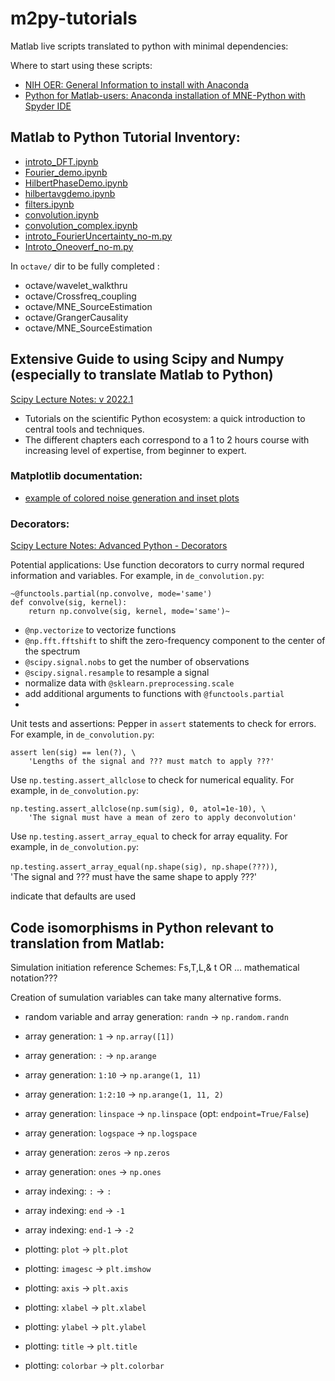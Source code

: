 # m2py-tutorials
Matlab live scripts translated to python with minimal dependencies:

Where to start using these scripts:

- [NIH OER: General Information to install with Anaconda](https://www.nihlibrary.nih.gov/resources/tools/anaconda-and-python)
- [Python for Matlab-users: Anaconda installation of MNE-Python with Spyder IDE](https://mne.tools/stable/install/installers.html)

## Matlab to Python Tutorial Inventory:

- [introto_DFT.ipynb](https://github.com/csea-lab/m2py-tutorials/blob/main/notebooks/introto_DFT.ipynb)
- [Fourier_demo.ipynb](https://github.com/csea-lab/m2py-tutorials/blob/main/notebooks/Fourier_demo.ipynb)
- [HilbertPhaseDemo.ipynb](https://github.com/csea-lab/m2py-tutorials/blob/main/notebooks/HilbertPhaseDemo.ipynb)
- [hilbertavgdemo.ipynb](https://github.com/csea-lab/m2py-tutorials/blob/main/notebooks/hilbertavgdemo.ipynb)
- [filters.ipynb](https://github.com/csea-lab/m2py-tutorials/blob/main/notebooks/filters.ipynb)
- [convolution.ipynb](https://github.com/csea-lab/m2py-tutorials/blob/main/notebooks/convolution.ipynb)
- [convolution_complex.ipynb](https://github.com/csea-lab/m2py-tutorials/blob/main/notebooks/convolution_complex.ipynb)
- [introto_FourierUncertainty_no-m.py](https://github.com/csea-lab/m2py-tutorials/blob/main/notebooks/introto_FourierUncertainty.ipynb)
- [Introto_Oneoverf_no-m.py](https://github.com/csea-lab/m2py-tutorials/blob/main/notebooks/Introto_Oneoverf.ipynb)

In `octave/` dir to be fully completed :
- octave/wavelet_walkthru 
- octave/Crossfreq_coupling
- octave/MNE_SourceEstimation
- octave/GrangerCausality
- octave/MNE_SourceEstimation

## Extensive Guide to using Scipy and Numpy (especially to translate Matlab to Python)
[Scipy Lecture Notes: v 2022.1 ](http://scipy-lectures.org)  
- Tutorials on the scientific Python ecosystem: a quick introduction to central tools and techniques. 
- The different chapters each correspond to a 1 to 2 hours course with increasing level of expertise, from beginner to expert.

### Matplotlib documentation: 

- [example of colored noise generation and inset plots](https://matplotlib.org/stable/gallery/subplots_axes_and_figures/axes_demo.html)

### Decorators:
[Scipy Lecture Notes: Advanced Python - Decorators](http://scipy-lectures.org/advanced/advanced_python/index.html#decorators)

Potential applications:
Use function decorators to curry normal requred information and variables.  For example, in `de_convolution.py`:

    ~@functools.partial(np.convolve, mode='same')
    def convolve(sig, kernel):
        return np.convolve(sig, kernel, mode='same')~

- `@np.vectorize` to vectorize functions
- `@np.fft.fftshift` to shift the zero-frequency component to the center of the spectrum
- `@scipy.signal.nobs` to get the number of observations
- `@scipy.signal.resample` to resample a signal
- normalize data with `@sklearn.preprocessing.scale`
- add additional arguments to functions with `@functools.partial`
- 

Unit tests and assertions:
Pepper in `assert` statements to check for errors.  For example, in `de_convolution.py`:

    assert len(sig) == len(?), \
        'Lengths of the signal and ??? must match to apply ???'

Use `np.testing.assert_allclose` to check for numerical equality.  For example, in `de_convolution.py`:

    np.testing.assert_allclose(np.sum(sig), 0, atol=1e-10), \
        'The signal must have a mean of zero to apply deconvolution'

Use `np.testing.assert_array_equal` to check for array equality.  For example, in `de_convolution.py`:

`np.testing.assert_array_equal(np.shape(sig), np.shape(???))`, \
'The signal and ??? must have the same shape to apply ???'

indicate that defaults are used


## Code isomorphisms in Python relevant to translation from Matlab:

Simulation initiation reference Schemes: Fs,T,L,& t OR ... mathematical notation??? 

Creation of sumulation variables can take many alternative forms.

- random variable and array generation: `randn` -> `np.random.randn`

- array generation: `1` -> `np.array([1])`
- array generation: `:` -> `np.arange`
- array generation: `1:10` -> `np.arange(1, 11)`
- array generation: `1:2:10` -> `np.arange(1, 11, 2)`

- array generation: `linspace` -> `np.linspace` (opt: `endpoint=True/False`)
- array generation: `logspace` -> `np.logspace`
- array generation: `zeros` -> `np.zeros`
- array generation: `ones` -> `np.ones`

- array indexing: `:` -> `:`
- array indexing: `end` -> `-1`
- array indexing: `end-1` -> `-2`


- plotting: `plot` -> `plt.plot`
- plotting: `imagesc` -> `plt.imshow`
- plotting: `axis` -> `plt.axis`
- plotting: `xlabel` -> `plt.xlabel`
- plotting: `ylabel` -> `plt.ylabel`
- plotting: `title` -> `plt.title`
- plotting: `colorbar` -> `plt.colorbar`


